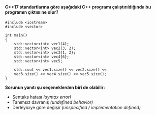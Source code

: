#### C++17 standartlarına göre aşağıdaki C++ programı çalıştırıldığında bu programın çıktısı ne olur?


```
#include <iostream>
#include <vector>
 
int main() 
{
	std::vector<int> vec1(4);
	std::vector<int> vec2(3, 2);
	std::vector<int> vec3{1, 2};
	std::vector<int> vec4{6};
	std::vector<int> vec5;
 
	std::cout << vec1.size() << vec2.size() <<
	vec3.size() << vec4.size() << vec5.size();
}
```

__Sorunun yanıtı şu seçeneklerden biri de olabilir:__

+ Sentaks hatası *(syntax error)*
+ Tanımsız davranış *(undefined behavior)*
+ Derleyiciye göre değişir *(unspecified / implementation defined)*

